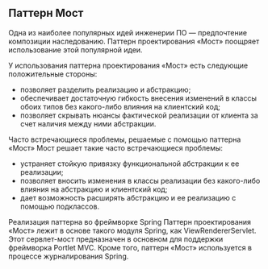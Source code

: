 ## Паттерн Мост
Одна из наиболее популярных идей инженерии ПО — предпочтение композиции наследованию. Паттерн проектирования «Мост» поощряет использование этой популярной идеи.

У использования паттерна проектирования «Мост» есть следующие положительные стороны:
* позволяет разделить реализацию и абстракцию;
* обеспечивает достаточную гибкость внесения изменений в классы обоих типов без какого-либо влияния на клиентский код;
* позволяет скрывать нюансы фактической реализации от клиента за счет наличия между ними абстракции.

Часто встречающиеся проблемы, решаемые с помощью паттерна «Мост»
Мост решает такие часто встречающиеся проблемы:
* устраняет стойкую привязку функциональной абстракции к ее реализации;
* позволяет вносить изменения в классы реализации без какого-либо влияния на абстракцию и клиентский код;
* дает возможность расширять абстракцию и ее реализацию с помощью подклассов.

Реализация паттерна во фреймворке Spring
Паттерн проектирования «Мост» лежит в основе такого модуля Spring, как ViewRendererServlet. Этот сервлет-мост предназначен в основном для поддержки фреймворка Portlet MVC.
Кроме того, паттерн «Мост» используется в процессе журналирования Spring.